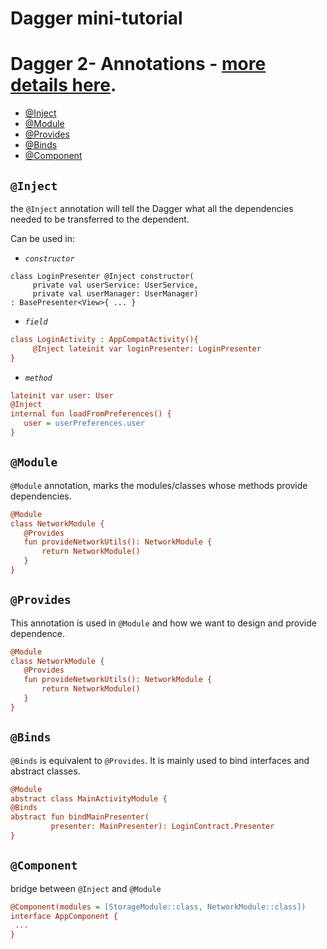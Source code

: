 # Dagger mini-tutorial



# Dagger 2- Annotations - [more details here](https://blog.canopas.com/dagger-2-annotation-b3a27d53dabf).
* [@Inject](https://github.com/RustamSaga/Dagger#inject) 
* [@Module](https://github.com/RustamSaga/Dagger#module)
* [@Provides](https://github.com/RustamSaga/Dagger#provides)
* [@Binds](https://github.com/RustamSaga/Dagger#binds)
* [@Component](https://github.com/RustamSaga/Dagger#component)

## `@Inject`
the `@Inject` annotation will tell the Dagger what all the dependencies needed to be transferred to the dependent.

Can be used in:
* _`constructor`_

```
class LoginPresenter @Inject constructor(
     private val userService: UserService,
     private val userManager: UserManager) 
: BasePresenter<View>{ ... }
```

* _`field`_
```ini
class LoginActivity : AppCompatActivity(){
     @Inject lateinit var loginPresenter: LoginPresenter
}
```
* _`method`_
```ini
lateinit var user: User
@Inject
internal fun loadFromPreferences() {
   user = userPreferences.user
}
```

## `@Module`
`@Module` annotation, marks the modules/classes whose methods provide dependencies.
 ```ini
@Module
class NetworkModule {
    @Provides
    fun provideNetworkUtils(): NetworkModule {
        return NetworkModule()
    }
}
```

## `@Provides`
This annotation is used in `@Module` and how we want to design and provide dependence.
 ```ini
@Module
class NetworkModule {
    @Provides
    fun provideNetworkUtils(): NetworkModule {
        return NetworkModule()
    }
}
```


## `@Binds`
`@Binds` is equivalent to `@Provides`. It is mainly used to bind interfaces and abstract classes.
```ini
@Module
abstract class MainActivityModule {
@Binds
abstract fun bindMainPresenter(
         presenter: MainPresenter): LoginContract.Presenter
}
```

## `@Component`
bridge between `@Inject` and `@Module`
```ini
@Component(modules = [StorageModule::class, NetworkModule::class])
interface AppComponent {
 ...
}
```

